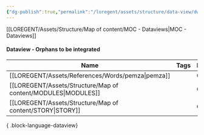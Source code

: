 ```yaml
---
{"dg-publish":true,"permalink":"/loregent/assets/structure/data-view/dw-orphans-to-be-integrated/","noteIcon":""}
---
```



[[LOREGENT/Assets/Structure/Map of content/MOC - Dataviews\|MOC - Dataviews]]
#### Dataview - Orphans to be integrated

| Name                                                             | Tags      | In | Out | Date       | Folder                                   |
| ---------------------------------------------------------------- | --------- | -- | --- | ---------- | ---------------------------------------- |
| [[LOREGENT/Assets/References/Words/pemza\|pemza]]             | <ul></ul> | 0  | 0   | 29.12.2024 | LOREGENT/Assets/References/Words         |
| [[LOREGENT/Assets/Structure/Map of content/MODULES\|MODULES]] | <ul></ul> | 0  | 0   | 29.12.2024 | LOREGENT/Assets/Structure/Map of content |
| [[LOREGENT/Assets/Structure/Map of content/STORY\|STORY]]     | <ul></ul> | 0  | 0   | 29.12.2024 | LOREGENT/Assets/Structure/Map of content |

{ .block-language-dataview}

